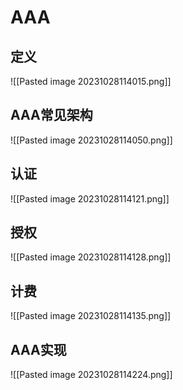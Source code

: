 # AAA
## 定义
![[Pasted image 20231028114015.png]]

## AAA常见架构
![[Pasted image 20231028114050.png]]

## 认证
![[Pasted image 20231028114121.png]]
## 授权
![[Pasted image 20231028114128.png]]
## 计费
![[Pasted image 20231028114135.png]]

## AAA实现
![[Pasted image 20231028114224.png]]
